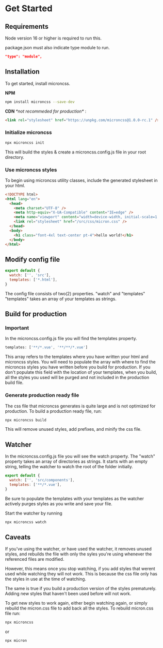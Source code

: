 # Get Started

## Requirements

Node version 16 or higher is required to run this.

package.json must also indicate type module to run.

```json
"type": "module",
```

## Installation

To get started, install microncss.

**NPM**

```bash
npm install microncss --save-dev
```

**CDN** _\*not recommeded for production\*_ :

```html
<link rel="stylesheet" href="https://unpkg.com/microncss@1.0.0-rc.1" />
```

### Initialize microncss

```bash
npx microncss init
```

This will build the styles & create a microncss.config.js file in your root directory.

### Use microncss styles

To begin using microncss utility classes, include the generated stylesheet in your html.

```html
<!DOCTYPE html>
<html lang="en">
  <head>
    <meta charset="UTF-8" />
    <meta http-equiv="X-UA-Compatible" content="IE=edge" />
    <meta name="viewport" content="width=device-width, initial-scale=1.0" />
    <link rel="stylesheet" href="/src/css/micron.css" />
  </head>
  <body>
    <h1 class="font-4xl text-center pt-4">hello world!</h1>
  </body>
</html>
```

## Modify config file

```js
export default {
  watch: ['', 'src'],
  templates: ['*.html'],
}
```

The config file consists of two(2) properties. "watch" and "templates"
"templates" takes an array of your templates as strings.

## Build for production

### Important

In the microncss.config.js file you will find the templates property.

```js
templates: ['**/*.vue', '**/**/*.vue']
```

This array refers to the templates where you have written your html and microncss styles.
You will need to populate the array with where to find the microncss styles you have written before you build for production.
If you don't populate this field with the location of your templates, when you build, all the
styles you used will be purged and not included in the production build file.

### Generate production ready file

The css file that microncss generates is quite large and is not optimized for production.
To build a production ready file, run:

```bash
npx microncss build
```

This will remove unused styles, add prefixes, and minify the css file.

## Watcher

In the microncss.config.js file you will see the watch property. The "watch" property takes an array
of directories as strings. It starts with an empty string, telling the watcher to watch the root of the folder initially.

```js
export default {
  watch: ['', 'src/components'],
  templates: ['**/*.vue'],
}
```

Be sure to populate the templates with your templates as the watcher actively purges styles as you write and save your file.

Start the watcher by running

```bash
npx microncss watch
```

## Caveats

If you've using the watcher, or have used the watcher, it removes unused styles, and rebuilds the file with only the syles you're using whenever the referenced files are modified.

However, this means once you stop watching, if you add styles that werent used while watching they will not work. This is because the css file only has the styles in use at the time of watching.

The same is true if you build a production version of the styles prematurely. Adding new styles that haven't been used before will not work.

To get new styles to work again, either begin watching again, or simply rebuild the micron.css file to add back all the styles. To rebuild micron.css file run:

```bash
npx microncss
```

or

```bash
npx micron
```
